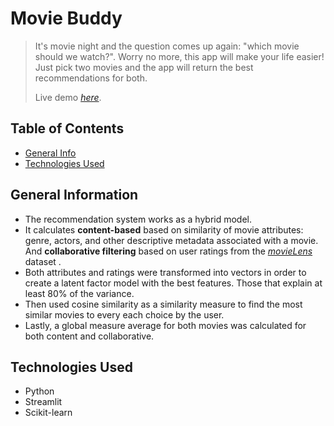 # Movie Buddy
> It's movie night and the question comes up again: "which movie should we watch?". Worry no more, this app will make your life easier!
> Just pick two movies and the app will return the best recommendations for both. 
> 
> Live demo [_here_](https://moviebuddy.streamlitapp.com/).

## Table of Contents
* [General Info](#general-information)
* [Technologies Used](#technologies-used)


## General Information
- The recommendation system works as a hybrid model.
- It calculates **content-based** based on similarity of movie attributes: genre, actors, and other descriptive metadata associated with a movie. And **collaborative filtering** based on user ratings from the [_movieLens_](https://grouplens.org/datasets/movielens/) dataset .  
- Both attributes and ratings were transformed into vectors in order to create a latent factor model with the best features. Those that explain at least 80% of the variance.
- Then used cosine similarity as a similarity measure to find the most similar movies to every each choice by the user. 
- Lastly, a global measure average for both movies was calculated for both content and collaborative.  

## Technologies Used
- Python
- Streamlit
- Scikit-learn


